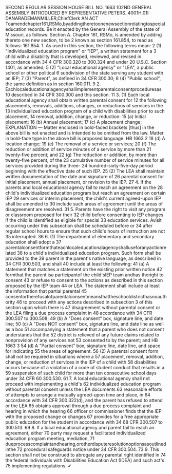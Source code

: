 SECOND REGULAR SESSION
HOUSE BILL NO. 1663
102ND GENERAL ASSEMBLY
INTRODUCED BY REPRESENTATIVE PETERS.
4001H.01I DANARADEMANMILLER,ChiefClerk
AN ACT
Toamendchapter161,RSMo,byaddingtheretoonenewsectionrelatingtospecialeducation
records.
Be it enacted by the General Assembly of the state of Missouri, as follows:
Section A. Chapter 161, RSMo, is amended by adding thereto one new section, to be
2 known as section 161.854, to read as follows:
161.854. 1. As used in this section, the following terms mean:
2 (1) "Individualized education program" or "IEP", a written statement for a
3 child with a disability that is developed, reviewed, and revised in accordance with 34
4 CFR 300.320 to 300.324 and under 20 U.S.C. Section 1401, as amended;
5 (2) "Local educational agency" or "LEA", a public school or other political
6 subdivision of the state serving any student with an IEP;
7 (3) "Parent", as defined in 34 CFR 300.30;
8 (4) "Public school", the same definition as in section 160.011.
9 2. Eachlocaleducationalagencyshallimplementparentalconsentproceduresas
10 described in 34 CFR 300.300 and this section.
11 3. (1) Each local educational agency shall obtain written parental consent for
12 the following placements, removals, additions, changes, or reductions of services in the
13 individualized education program of a child with disabilities prior to such placement,
14 removal, addition, change, or reduction:
15 (a) Initial placement;
16 (b) Annual placement;
17 (c) A placement change;
EXPLANATION — Matter enclosed in bold-faced brackets [thus] in the above bill is not enacted and is
intended to be omitted from the law. Matter in bold-face type in the above bill is proposed language.
HB 1663 2
18 (d) A location change;
19 (e) The removal of a service or services;
20 (f) The reduction or addition of service minutes of a service by more than
21 twenty-five percent; and
22 (g) The reduction or addition, by more than twenty-five percent, of the
23 cumulative number of service minutes for all services provided during the three-
24 hundred-sixty-five-day period beginning with the effective date of such IEP.
25 (2) The LEA shall maintain written documentation of the date and signature of
26 parental consent for initial placement, annual placement, or revision to the IEP.
27 4. If the parents and local educational agency fail to reach an agreement on the
28 child's individualized education program but reach an agreement on certain IEP
29 services or interim placement, the child's current agreed-upon IEP shall be amended to
30 include such areas of agreement until the areas of disagreement are resolved.
31 5. Parents have the right to visit any program or classroom proposed for their
32 child before consenting to IEP changes if the child is identified as eligible for special
33 education services. Avisit occurring under this subsection shall be scheduled before or
34 after regular school hours to ensure that such child's hours of instruction are not
35 interrupted.
36 6. (1) The department of elementary and secondary education shall adopt a
37 parentalconsentformthateachlocaleducationalagencyshalluseforanyactionrelated
38 to a child's individualized education program. Such form shall be provided to the
39 parent in the parent's native language, as described in 34 CFR 300.503, and shall
40 include at least the following:
41 (a) A statement that matches a statement on the existing prior written notice
42 formthat the parent isa participantof the child'sIEP team andhas theright to consent
43 or refuse to consent to the actions as described in this section proposed by the IEP team
44 or LEA. The statement shall include at least the information that partial parental
45 consentortherefusalofparentalconsentmeansthattheschooldistricthasnoauthority
46 to proceed with any actions described in subsection 3 of this section upon which there is
47 disagreement without parental consent or the LEA filing a due process complaint in
48 accordance with 34 CFR 300.507 to 300.508;
49 (b) A "Does consent" box, signature line, and date line;
50 (c) A "Does NOT consent" box, signature line, and date line as well as a box
51 accompanying a statement that a parent who does not consent understands that the
52 district is relieved of any future claims related to nonprovision of any services not
53 consented to by the parent; and
HB 1663 3
54 (d) A "Partial consent" box, signature line, date line, and space for indicating
55 the areas of agreement.
56 (2) A parental consent form shall not be required in situations where a
57 placement, removal, addition, change, or reduction of services in the IEP of a child with
58 disabilities occurs because of a violation of a code of student conduct that results in a
59 suspension of such child for more than ten consecutive school days under 34 CFR
60 300.530.
61 7. A local educational agency shall not proceed with implementing a child's
62 individualized education program without parental consent unless the LEA documents
63 reasonable efforts of attempts to arrange a mutually agreed-upon time and place, in
64 accordance with 34 CFR 300.322(d), and the parent has refused to attend or the LEA
65 obtains approval through a due process complaint and hearing in which the hearing
66 officer or commissioner finds that the IEP with the proposed change or changes
67 provides for a free appropriate public education for the student in accordance with 34
68 CFR 300.507 to 300.513.
69 8. If a local educational agency and parent fail to reach an agreement, either
70 party may request a facilitated individualized education program meeting, mediation,
71 dueprocesscomplaintandhearing,orotherdisputeresolutionoptionsasoutlinedinthe
72 procedural safeguards notice under 34 CFR 300.504.
73 9. This section shall not be construed to abrogate any parental right identified in
74 the federal Individuals with Disabilities Education Act (IDEA) and such act's
75 implementing regulations.
✔